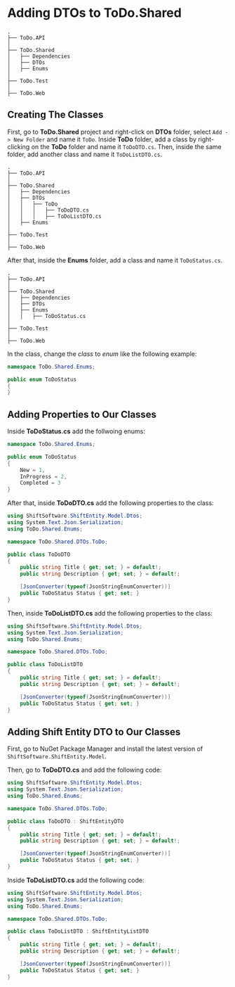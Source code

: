 # Adding DTOs to ToDo.Shared

``` hl_lines="4"
.
├── ToDo.API
│
├── ToDo.Shared
│   ├── Dependencies
│   ├── DTOs
│   ├── Enums
│
├── ToDo.Test
│
├── ToDo.Web
```

## Creating The Classes

First, go to **ToDo.Shared** project and right-click on **DTOs** folder, select ``Add -> New Folder`` and name it ``ToDo``. Inside **ToDo** folder, add a class by right-clicking on the **ToDo** folder and name it ``ToDoDTO.cs``. Then, inside the same folder, add another class and name it ``ToDoListDTO.cs``.

``` hl_lines="7-9"
.
├── ToDo.API
│
├── ToDo.Shared
│   ├── Dependencies
│   ├── DTOs
│   │   ├── ToDo
│   │   │   ├── ToDoDTO.cs
│   │   │   ├── ToDoListDTO.cs
│   ├── Enums
│
├── ToDo.Test
│
├── ToDo.Web
```

After that, inside the **Enums** folder, add a class and name it ``ToDoStatus.cs``.

``` hl_lines="7-8"
.
├── ToDo.API
│
├── ToDo.Shared
│   ├── Dependencies
│   ├── DTOs
│   ├── Enums
│   │   ├── ToDoStatus.cs
│
├── ToDo.Test
│
├── ToDo.Web
```

In the class, change the *class* to *enum* like the following example:

``` cs hl_lines="3"
namespace ToDo.Shared.Enums;

public enum ToDoStatus
{
}
```

## Adding Properties to Our Classes

Inside **ToDoStatus.cs** add the follwoing enums:

``` cs hl_lines="5-7"
namespace ToDo.Shared.Enums;

public enum ToDoStatus
{
    New = 1,
    InProgress = 2,
    Completed = 3
}
```

After that, inside **ToDoDTO.cs** add the following properties to the class:

``` cs hl_lines="9-13"
using ShiftSoftware.ShiftEntity.Model.Dtos;
using System.Text.Json.Serialization;
using ToDo.Shared.Enums;

namespace ToDo.Shared.DTOs.ToDo;

public class ToDoDTO
{
    public string Title { get; set; } = default!;
    public string Description { get; set; } = default!;

    [JsonConverter(typeof(JsonStringEnumConverter))]
    public ToDoStatus Status { get; set; }
}
```

Then, inside **ToDoListDTO.cs** add the following properties to the class:

``` cs hl_lines="9-13"
using ShiftSoftware.ShiftEntity.Model.Dtos;
using System.Text.Json.Serialization;
using ToDo.Shared.Enums;

namespace ToDo.Shared.DTOs.ToDo;

public class ToDoListDTO
{
    public string Title { get; set; } = default!;
    public string Description { get; set; } = default!;

    [JsonConverter(typeof(JsonStringEnumConverter))]
    public ToDoStatus Status { get; set; }
}
```

## Adding Shift Entity DTO to Our Classes

First, go to NuGet Package Manager and install the latest version of ``ShiftSoftware.ShiftEntity.Model``.

Then, go to **ToDoDTO.cs** and add the following code:

``` cs hl_lines="7"
using ShiftSoftware.ShiftEntity.Model.Dtos;
using System.Text.Json.Serialization;
using ToDo.Shared.Enums;

namespace ToDo.Shared.DTOs.ToDo;

public class ToDoDTO : ShiftEntityDTO
{
    public string Title { get; set; } = default!;
    public string Description { get; set; } = default!;

    [JsonConverter(typeof(JsonStringEnumConverter))]
    public ToDoStatus Status { get; set; }
}
```

Inside **ToDoListDTO.cs** add the following code:

``` cs hl_lines="7"
using ShiftSoftware.ShiftEntity.Model.Dtos;
using System.Text.Json.Serialization;
using ToDo.Shared.Enums;

namespace ToDo.Shared.DTOs.ToDo;

public class ToDoListDTO : ShiftEntityListDTO
{
    public string Title { get; set; } = default!;
    public string Description { get; set; } = default!;

    [JsonConverter(typeof(JsonStringEnumConverter))]
    public ToDoStatus Status { get; set; }
}
```